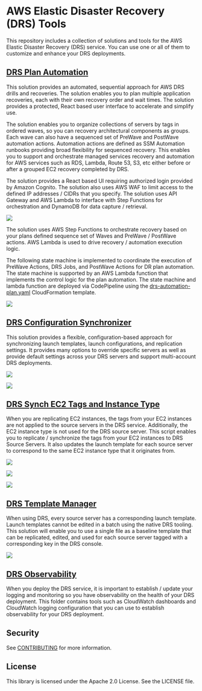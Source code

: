 # AWS Elastic Disaster Recovery (DRS) Tools

This repository includes a collection of solutions and tools for the AWS Elastic Disaster Recovery (DRS) service.  You can use one or all of them to customize and enhance your DRS deployments.
 
## [DRS Plan Automation](./drs-plan-automation)
  This solution provides an automated, sequential approach for AWS DRS drills and recoveries.  The solution enables you to plan multiple application recoveries, each with their own recovery order and wait times.  The solution provides a protected, React based user interface to accelerate and simplify use.

  The solution enables you to organize collections of servers by tags in ordered waves, so you can recovery architectural components as groups.  Each wave can also have a sequenced set of PreWave and PostWave automation actions.  Automation actions are defined as SSM Automation runbooks providing broad flexibility for sequenced recovery.  This enables you to support and orchestrate managed services recovery and automation for AWS services such as RDS, Lambda, Route 53, S3, etc either before or after a grouped EC2 recovery completed by DRS.
  
  The solution provides a React based UI requiring authorized login provided by Amazon Cognito.  The solution also uses AWS WAF to limit access to the defined IP addresses / CIDRs that you specify.  The solution uses API Gateway and AWS Lambda to interface with Step Functions for orchestration and DynamoDB for data capture / retrieval.
  
  ![](./drs-plan-automation/diagrams/DRSPlanAutomationBaselineArchitecture.png)
    
  The solution uses AWS Step Functions to orchestrate recovery based on your plans defined sequence set of Waves and PreWave / PostWave actions. AWS Lambda is used to drive recovery / automation execution logic.
    
  The following state machine is implemented to coordinate the execution of PreWave Actions, DRS Jobs, and PostWave Actions for DR plan automation.  The state machine is supported by an AWS Lambda function that implements the control logic for the plan automation.  The state machine and lambda function are deployed via CodePipeline using the [drs-automation-plan.yaml](drs-automation-plan/cfn/lambda/drs-automation-plan/drs-automation-plan.yaml) CloudFormation template.
    
  ![](./drs-plan-automation/diagrams/StepMachineWorkflow.png)

## [DRS Configuration Synchronizer](./drs-configuration-synchronizer)
  This solution provides a flexible, configuration-based approach for synchronizing launch templates, launch configurations, and replication settings.  It provides many options to override specific servers as well as provide default settings across your DRS servers and support multi-account DRS deployments.

  ![](drs-configuration-synchronizer/diagrams/dr-synchronizer-diagrams-architecture.png)

  ![](drs-configuration-synchronizer/diagrams/dr-synchronizer-diagrams-flow.png)

## [DRS Synch EC2 Tags and Instance Type](./drs-synch-ec2-tags-and-instance-type)
  When you are replicating EC2 instances, the tags from your EC2 instances are not applied to the source servers in the DRS service.  Additionally, the EC2 instance type is not used for the DRS source server.  This script enables you to replicate / synchronize the tags from your EC2 instances to DRS Source Servers.  It also updates the launch template for each source server to correspond to the same EC2 instance type that it originates from.

  ![](drs-synch-ec2-tags-and-instance-type/diagrams/single_account.png)

  ![](drs-synch-ec2-tags-and-instance-type/diagrams/multi_account.png)

  ![](drs-synch-ec2-tags-and-instance-type/diagrams/multi_account_alternate_recovery_target.png)

## [DRS Template Manager](./drs-template-manager)
  When using DRS, every source server has a corresponding launch template. Launch templates cannot be edited in a batch using the native DRS tooling. This solution will enable you to use a single file as a baseline template that can be replicated, edited, and used for each source server tagged with a corresponding key in the DRS console.

  ![](drs-template-manager/images/drs-template-manager-architecture.png)

## [DRS Observability](./drs-observability)
  When you deploy the DRS service, it is important to establish / update your logging and monitoring so you have observability on the health of your DRS deployment.  This folder contains tools such as CloudWatch dashboards and CloudWatch logging configuration that you can use to establish observability for your DRS deployment. 

## Security

See [CONTRIBUTING](CONTRIBUTING.md#security-issue-notifications) for more information.

## License

This library is licensed under the Apache 2.0 License. See the LICENSE file.

